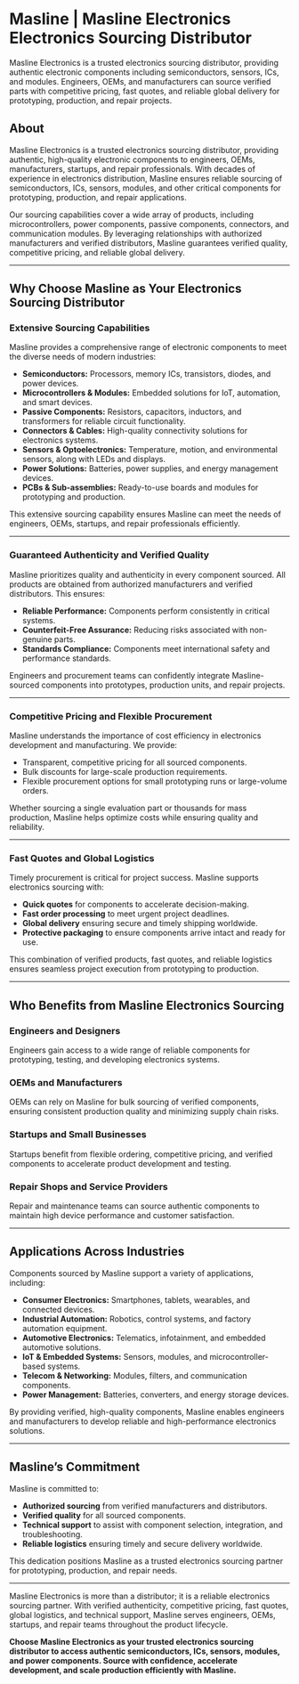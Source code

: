 # Masline | Masline Electronics Electronics Sourcing Distributor
Masline Electronics is a trusted electronics sourcing distributor, providing authentic electronic components including semiconductors, sensors, ICs, and modules. Engineers, OEMs, and manufacturers can source verified parts with competitive pricing, fast quotes, and reliable global delivery for prototyping, production, and repair projects.

## About 
Masline Electronics is a trusted electronics sourcing distributor, providing authentic, high-quality electronic components to engineers, OEMs, manufacturers, startups, and repair professionals. With decades of experience in electronics distribution, Masline ensures reliable sourcing of semiconductors, ICs, sensors, modules, and other critical components for prototyping, production, and repair applications.  

Our sourcing capabilities cover a wide array of products, including microcontrollers, power components, passive components, connectors, and communication modules. By leveraging relationships with authorized manufacturers and verified distributors, Masline guarantees verified quality, competitive pricing, and reliable global delivery.  

---

## Why Choose Masline as Your Electronics Sourcing Distributor  

### Extensive Sourcing Capabilities  
Masline provides a comprehensive range of electronic components to meet the diverse needs of modern industries:  
- **Semiconductors:** Processors, memory ICs, transistors, diodes, and power devices.  
- **Microcontrollers & Modules:** Embedded solutions for IoT, automation, and smart devices.  
- **Passive Components:** Resistors, capacitors, inductors, and transformers for reliable circuit functionality.  
- **Connectors & Cables:** High-quality connectivity solutions for electronics systems.  
- **Sensors & Optoelectronics:** Temperature, motion, and environmental sensors, along with LEDs and displays.  
- **Power Solutions:** Batteries, power supplies, and energy management devices.  
- **PCBs & Sub-assemblies:** Ready-to-use boards and modules for prototyping and production.  

This extensive sourcing capability ensures Masline can meet the needs of engineers, OEMs, startups, and repair professionals efficiently.  

---

### Guaranteed Authenticity and Verified Quality  
Masline prioritizes quality and authenticity in every component sourced. All products are obtained from authorized manufacturers and verified distributors. This ensures:  
- **Reliable Performance:** Components perform consistently in critical systems.  
- **Counterfeit-Free Assurance:** Reducing risks associated with non-genuine parts.  
- **Standards Compliance:** Components meet international safety and performance standards.  

Engineers and procurement teams can confidently integrate Masline-sourced components into prototypes, production units, and repair projects.  

---

### Competitive Pricing and Flexible Procurement  
Masline understands the importance of cost efficiency in electronics development and manufacturing. We provide:  
- Transparent, competitive pricing for all sourced components.  
- Bulk discounts for large-scale production requirements.  
- Flexible procurement options for small prototyping runs or large-volume orders.  

Whether sourcing a single evaluation part or thousands for mass production, Masline helps optimize costs while ensuring quality and reliability.  

---

### Fast Quotes and Global Logistics  
Timely procurement is critical for project success. Masline supports electronics sourcing with:  
- **Quick quotes** for components to accelerate decision-making.  
- **Fast order processing** to meet urgent project deadlines.  
- **Global delivery** ensuring secure and timely shipping worldwide.  
- **Protective packaging** to ensure components arrive intact and ready for use.  

This combination of verified products, fast quotes, and reliable logistics ensures seamless project execution from prototyping to production.  

---

## Who Benefits from Masline Electronics Sourcing  

### Engineers and Designers  
Engineers gain access to a wide range of reliable components for prototyping, testing, and developing electronics systems.  

### OEMs and Manufacturers  
OEMs can rely on Masline for bulk sourcing of verified components, ensuring consistent production quality and minimizing supply chain risks.  

### Startups and Small Businesses  
Startups benefit from flexible ordering, competitive pricing, and verified components to accelerate product development and testing.  

### Repair Shops and Service Providers  
Repair and maintenance teams can source authentic components to maintain high device performance and customer satisfaction.  

---

## Applications Across Industries  

Components sourced by Masline support a variety of applications, including:  
- **Consumer Electronics:** Smartphones, tablets, wearables, and connected devices.  
- **Industrial Automation:** Robotics, control systems, and factory automation equipment.  
- **Automotive Electronics:** Telematics, infotainment, and embedded automotive solutions.  
- **IoT & Embedded Systems:** Sensors, modules, and microcontroller-based systems.  
- **Telecom & Networking:** Modules, filters, and communication components.  
- **Power Management:** Batteries, converters, and energy storage devices.  

By providing verified, high-quality components, Masline enables engineers and manufacturers to develop reliable and high-performance electronics solutions.  

---

## Masline’s Commitment  

Masline is committed to:  
- **Authorized sourcing** from verified manufacturers and distributors.  
- **Verified quality** for all sourced components.  
- **Technical support** to assist with component selection, integration, and troubleshooting.  
- **Reliable logistics** ensuring timely and secure delivery worldwide.  

This dedication positions Masline as a trusted electronics sourcing partner for prototyping, production, and repair needs.  

---

Masline Electronics is more than a distributor; it is a reliable electronics sourcing partner. With verified authenticity, competitive pricing, fast quotes, global logistics, and technical support, Masline serves engineers, OEMs, startups, and repair teams throughout the product lifecycle.  

**Choose Masline Electronics as your trusted electronics sourcing distributor to access authentic semiconductors, ICs, sensors, modules, and power components. Source with confidence, accelerate development, and scale production efficiently with Masline.**
